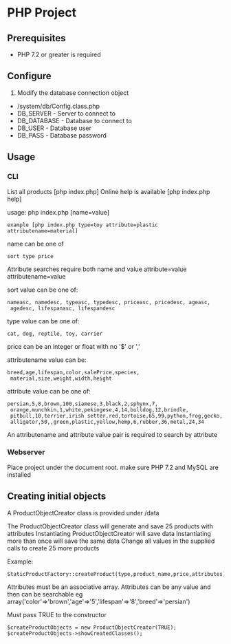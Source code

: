 # PHP Project

## Prerequisites

- PHP 7.2 or greater is required 

## Configure

1. Modify the database connection object
  -   /system/db/Config.class.php
  -   DB_SERVER - Server to connect to
  -   DB_DATABASE - Database to connect to
  -   DB_USER - Database user
  -   DB_PASS - Database password

## Usage
### CLI
List all products 
    [php index.php]
Online help is available
    [php index.php help]


usage: php index.php [name=value]  
   ```
   example [php index.php type=toy attribute=plastic attributename=material]
   ```
name can be one of 

 ```
 sort type price 
 ```
 
 Attribute searches require both name and value 
 attribute=value attributename=value 
 
sort value can be one of: 
```
nameasc, namedesc, typeasc, typedesc, priceasc, pricedesc, ageasc,
 agedesc, lifespanasc, lifespandesc
 ```
type value can be one of:
```
cat, dog, reptile, toy, carrier 
```
price can be an integer or float with no '$' or ','  

attributename value can be:  
```
breed,age,lifespan,color,salePrice,species,
 material,size,weight,width,height  
 ```
attribute value can be one of: 
```
persian,5,8,brown,100,siamese,3,black,2,sphynx,7, 
 orange,munchkin,1,white,pekingese,4,14,bulldog,12,brindle, 
 pitbull,10,terrier,irish setter,red,tortoise,65,99,python,frog,gecko, 
 alligator,50,,green,plastic,yellow,hemp,6,rubber,36,metal,24,34 
```
An attributename and attribute value pair is required to search by attribute

### Webserver
  
Place project under the document root.  make sure PHP 7.2 and MySQL are installed

## Creating initial objects
A ProductObjectCreator class is provided under /data

The ProductObjectCreator class will generate and save 25 products with attributes
Instantiating ProductObjectCreator will save data
Instantiating more than once will save the same data
Change all values in the supplied calls to create 25 more products

Example:
```
StaticProductFactory::createProduct(type,product_name,price,attributes);
```
Attributes must be an associative array. Attributes can be any value and then can be searchable
eg array('color'=>'brown','age'=>'5','lifespan'=>'8','breed'=>'persian')

Must pass TRUE to the constructor
```
$createProductObjects = new ProductObjectCreator(TRUE);
$createProductObjects->showCreatedClasses();
```



